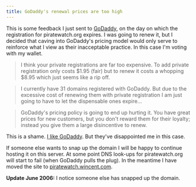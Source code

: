 ```yaml
---
title: GoDaddy's renewal prices are too high
---
```


This is some feedback I just sent to [GoDaddy](http://www.godaddy.com/), on the day on which the registration for piratewatch.org expires. I was going to renew it, but I decided that caving into GoDaddy's pricing model would only serve to reinforce what I view as their inacceptable practice. In this case I'm voting with my wallet.

> I think your private registrations are far too expensive. To add private registration only costs $1.95 (fair) but to renew it costs a whopping $8.95 which just seems like a rip off.

> I currently have 31 domains registered with GoDaddy. But due to the excessive cost of renewing them with private registration I am just going to have to let the dispensable ones expire...

> GoDaddy's pricing policy is going to end up hurting it. You have great prices for new customers, but you don't reward them for their loyalty; instead you give them a large disincentive to renew.

This is a shame. [I like GoDaddy](http://www.wincent.com/a/about/wincent/weblog/archives/2005/05/godaddy_vs_netw.php). But they've disappointed me in this case.

If someone else wants to snap up the domain I will be happy to continue hosting it on this server. At some point DNS look-ups for piratewatch.org will start to fail (when GoDaddy pulls the plug). In the meantime I have moved the site to [piratewatch.wincent.com](http://piratewatch.wincent.com/).

**Update June 2006:** I notice someone else has snapped up the domain.

